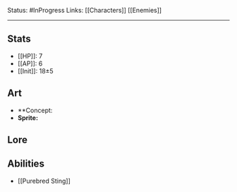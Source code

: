 Status: #InProgress
Links: [[Characters]] [[Enemies]]
___
## Stats
- [[HP]]: 7
- [[AP]]: 6
- [[Init]]: 18±5

## Art
- **Concept:
- **Sprite:**

## Lore


## Abilities
- [[Purebred Sting]]
